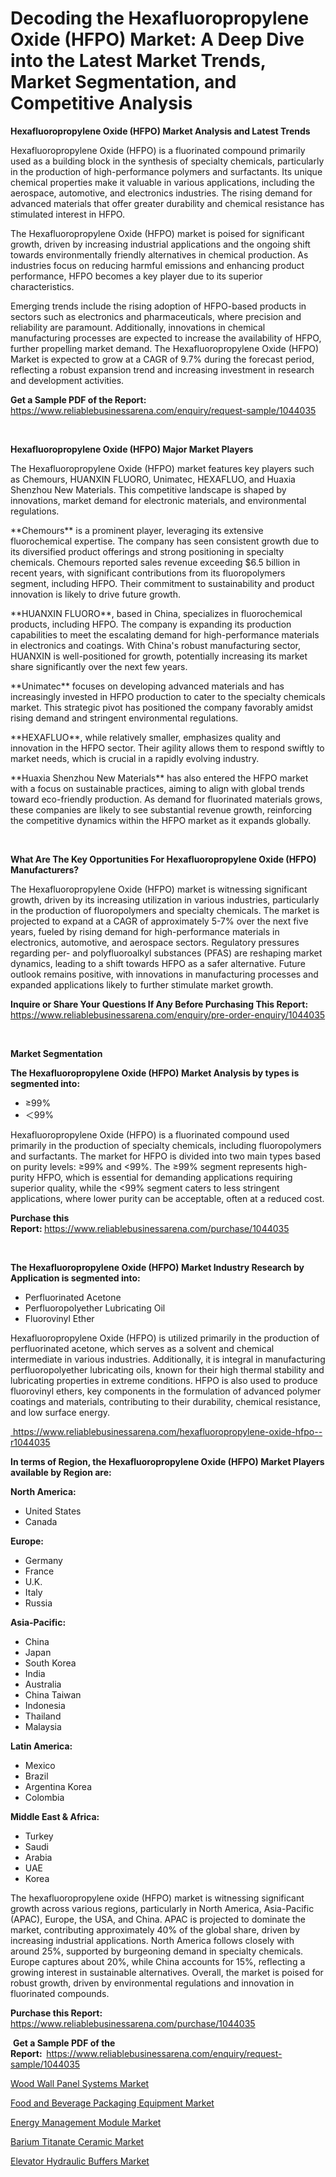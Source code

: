 <p><h1>Decoding the Hexafluoropropylene Oxide (HFPO) Market: A Deep Dive into the Latest Market Trends, Market Segmentation, and Competitive Analysis</h1></p><p><strong>Hexafluoropropylene Oxide (HFPO) Market Analysis and Latest Trends</strong></p>
<p><p>Hexafluoropropylene Oxide (HFPO) is a fluorinated compound primarily used as a building block in the synthesis of specialty chemicals, particularly in the production of high-performance polymers and surfactants. Its unique chemical properties make it valuable in various applications, including the aerospace, automotive, and electronics industries. The rising demand for advanced materials that offer greater durability and chemical resistance has stimulated interest in HFPO.</p><p>The Hexafluoropropylene Oxide (HFPO) market is poised for significant growth, driven by increasing industrial applications and the ongoing shift towards environmentally friendly alternatives in chemical production. As industries focus on reducing harmful emissions and enhancing product performance, HFPO becomes a key player due to its superior characteristics.</p><p>Emerging trends include the rising adoption of HFPO-based products in sectors such as electronics and pharmaceuticals, where precision and reliability are paramount. Additionally, innovations in chemical manufacturing processes are expected to increase the availability of HFPO, further propelling market demand. The Hexafluoropropylene Oxide (HFPO) Market is expected to grow at a CAGR of 9.7% during the forecast period, reflecting a robust expansion trend and increasing investment in research and development activities.</p></p>
<p><strong>Get a Sample PDF of the Report:&nbsp;</strong> <a href="https://www.reliablebusinessarena.com/enquiry/request-sample/1044035?utm_campaign=1566&utm_medium=2&utm_source=Github&utm_content=ia&utm_term=30102024&utm_id=hexafluoropropylene-oxide-hfpo">https://www.reliablebusinessarena.com/enquiry/request-sample/1044035</a></p>
<p>&nbsp;</p>
<p><strong>Hexafluoropropylene Oxide (HFPO) Major Market Players</strong></p>
<p><p>The Hexafluoropropylene Oxide (HFPO) market features key players such as Chemours, HUANXIN FLUORO, Unimatec, HEXAFLUO, and Huaxia Shenzhou New Materials. This competitive landscape is shaped by innovations, market demand for electronic materials, and environmental regulations.</p><p>**Chemours** is a prominent player, leveraging its extensive fluorochemical expertise. The company has seen consistent growth due to its diversified product offerings and strong positioning in specialty chemicals. Chemours reported sales revenue exceeding $6.5 billion in recent years, with significant contributions from its fluoropolymers segment, including HFPO. Their commitment to sustainability and product innovation is likely to drive future growth.</p><p>**HUANXIN FLUORO**, based in China, specializes in fluorochemical products, including HFPO. The company is expanding its production capabilities to meet the escalating demand for high-performance materials in electronics and coatings. With China's robust manufacturing sector, HUANXIN is well-positioned for growth, potentially increasing its market share significantly over the next few years.</p><p>**Unimatec** focuses on developing advanced materials and has increasingly invested in HFPO production to cater to the specialty chemicals market. This strategic pivot has positioned the company favorably amidst rising demand and stringent environmental regulations.</p><p>**HEXAFLUO**, while relatively smaller, emphasizes quality and innovation in the HFPO sector. Their agility allows them to respond swiftly to market needs, which is crucial in a rapidly evolving industry.</p><p>**Huaxia Shenzhou New Materials** has also entered the HFPO market with a focus on sustainable practices, aiming to align with global trends toward eco-friendly production. As demand for fluorinated materials grows, these companies are likely to see substantial revenue growth, reinforcing the competitive dynamics within the HFPO market as it expands globally.</p></p>
<p>&nbsp;</p>
<p><strong>What Are The Key Opportunities For Hexafluoropropylene Oxide (HFPO) Manufacturers?</strong></p>
<p><p>The Hexafluoropropylene Oxide (HFPO) market is witnessing significant growth, driven by its increasing utilization in various industries, particularly in the production of fluoropolymers and specialty chemicals. The market is projected to expand at a CAGR of approximately 5-7% over the next five years, fueled by rising demand for high-performance materials in electronics, automotive, and aerospace sectors. Regulatory pressures regarding per- and polyfluoroalkyl substances (PFAS) are reshaping market dynamics, leading to a shift towards HFPO as a safer alternative. Future outlook remains positive, with innovations in manufacturing processes and expanded applications likely to further stimulate market growth.</p></p>
<p><strong>Inquire or Share Your Questions If Any Before Purchasing This Report:</strong> <a href="https://www.reliablebusinessarena.com/enquiry/pre-order-enquiry/1044035?utm_campaign=1566&utm_medium=2&utm_source=Github&utm_content=ia&utm_term=30102024&utm_id=hexafluoropropylene-oxide-hfpo">https://www.reliablebusinessarena.com/enquiry/pre-order-enquiry/1044035</a></p>
<p>&nbsp;</p>
<p><strong>Market Segmentation</strong></p>
<p><strong>The Hexafluoropropylene Oxide (HFPO) Market Analysis by types is segmented into:</strong></p>
<p><ul><li>≥99%</li><li>＜99%</li></ul></p>
<p><p>Hexafluoropropylene Oxide (HFPO) is a fluorinated compound used primarily in the production of specialty chemicals, including fluoropolymers and surfactants. The market for HFPO is divided into two main types based on purity levels: ≥99% and <99%. The ≥99% segment represents high-purity HFPO, which is essential for demanding applications requiring superior quality, while the <99% segment caters to less stringent applications, where lower purity can be acceptable, often at a reduced cost.</p></p>
<p><strong>Purchase this Report:&nbsp;</strong><a href="https://www.reliablebusinessarena.com/purchase/1044035?utm_campaign=1566&utm_medium=2&utm_source=Github&utm_content=ia&utm_term=30102024&utm_id=hexafluoropropylene-oxide-hfpo">https://www.reliablebusinessarena.com/purchase/1044035</a></p>
<p>&nbsp;</p>
<p><strong>The Hexafluoropropylene Oxide (HFPO) Market Industry Research by Application is segmented into:</strong></p>
<p><ul><li>Perfluorinated Acetone</li><li>Perfluoropolyether Lubricating Oil</li><li>Fluorovinyl Ether</li></ul></p>
<p><p>Hexafluoropropylene Oxide (HFPO) is utilized primarily in the production of perfluorinated acetone, which serves as a solvent and chemical intermediate in various industries. Additionally, it is integral in manufacturing perfluoropolyether lubricating oils, known for their high thermal stability and lubricating properties in extreme conditions. HFPO is also used to produce fluorovinyl ethers, key components in the formulation of advanced polymer coatings and materials, contributing to their durability, chemical resistance, and low surface energy.</p></p>
<p><a href="https://www.reliablebusinessarena.com/hexafluoropropylene-oxide-hfpo--r1044035?utm_campaign=1566&utm_medium=2&utm_source=Github&utm_content=ia&utm_term=30102024&utm_id=hexafluoropropylene-oxide-hfpo">&nbsp;https://www.reliablebusinessarena.com/hexafluoropropylene-oxide-hfpo--r1044035</a></p>
<p><strong>In terms of Region, the Hexafluoropropylene Oxide (HFPO) Market Players available by Region are:</strong></p>
<p>
    <p> <strong> North America: </strong>
        <ul>
            <li>United States</li>
            <li>Canada</li>
        </ul>
        </p> 
    <p> <strong> Europe: </strong>
        <ul>
            <li>Germany</li>
            <li>France</li>
            <li>U.K.</li>
            <li>Italy</li>
            <li>Russia</li>
        </ul>
        </p> 
    <p> <strong> Asia-Pacific: </strong>
        <ul>
            <li>China</li>
            <li>Japan</li>
            <li>South Korea</li>
            <li>India</li>
            <li>Australia</li>
            <li>China Taiwan</li>
            <li>Indonesia</li>
            <li>Thailand</li>
            <li>Malaysia</li>
        </ul>
        </p> 
    <p> <strong> Latin America: </strong>
        <ul>
            <li>Mexico</li>
            <li>Brazil</li>
            <li>Argentina Korea</li>
            <li>Colombia</li>
        </ul>
        </p> 
    <p> <strong> Middle East & Africa: </strong>
        <ul>
            <li>Turkey</li>
            <li>Saudi</li>
            <li>Arabia</li>
            <li>UAE</li>
            <li>Korea</li>
        </ul>
    </p>
    </p>
<p><p>The hexafluoropropylene oxide (HFPO) market is witnessing significant growth across various regions, particularly in North America, Asia-Pacific (APAC), Europe, the USA, and China. APAC is projected to dominate the market, contributing approximately 40% of the global share, driven by increasing industrial applications. North America follows closely with around 25%, supported by burgeoning demand in specialty chemicals. Europe captures about 20%, while China accounts for 15%, reflecting a growing interest in sustainable alternatives. Overall, the market is poised for robust growth, driven by environmental regulations and innovation in fluorinated compounds.</p></p>
<p><strong>Purchase this Report: </strong><a href="https://www.reliablebusinessarena.com/purchase/1044035?utm_campaign=1566&utm_medium=2&utm_source=Github&utm_content=ia&utm_term=30102024&utm_id=hexafluoropropylene-oxide-hfpo">https://www.reliablebusinessarena.com/purchase/1044035</a></p>
<p>&nbsp;<strong>Get a Sample PDF of the Report:&nbsp;&nbsp;</strong><a href="https://www.reliablebusinessarena.com/enquiry/request-sample/1044035?utm_campaign=1566&utm_medium=2&utm_source=Github&utm_content=ia&utm_term=30102024&utm_id=hexafluoropropylene-oxide-hfpo">https://www.reliablebusinessarena.com/enquiry/request-sample/1044035</a></p>
<p><strong></strong></p>
<p><p><a href="https://www.linkedin.com/pulse/wood-wall-panel-systems-market-overview-global-trends-future-prospects-rwrnc?utm_campaign=1566&utm_medium=2&utm_source=Github&utm_content=ia&utm_term=30102024&utm_id=hexafluoropropylene-oxide-hfpo">Wood Wall Panel Systems Market</a></p><p><a href="https://www.linkedin.com/pulse/food-beverage-packaging-equipment-market2024-2031-industry-nkltc?utm_campaign=1566&utm_medium=2&utm_source=Github&utm_content=ia&utm_term=30102024&utm_id=hexafluoropropylene-oxide-hfpo">Food and Beverage Packaging Equipment Market</a></p><p><a href="https://www.linkedin.com/pulse/energy-management-module-industry-resonance-45-amplification-ppm6e?utm_campaign=1566&utm_medium=2&utm_source=Github&utm_content=ia&utm_term=30102024&utm_id=hexafluoropropylene-oxide-hfpo">Energy Management Module Market</a></p><p><a href="https://github.com/FosterFahey91/Market-Research-Report-List-1/blob/main/barium-titanate-ceramic-market.md?utm_campaign=1566&utm_medium=2&utm_source=Github&utm_content=ia&utm_term=30102024&utm_id=hexafluoropropylene-oxide-hfpo">Barium Titanate Ceramic Market</a></p><p><a href="https://www.linkedin.com/pulse/elevator-hydraulic-buffers-market-size-growth-trends-statistics-r4caf?utm_campaign=1566&utm_medium=2&utm_source=Github&utm_content=ia&utm_term=30102024&utm_id=hexafluoropropylene-oxide-hfpo">Elevator Hydraulic Buffers Market</a></p></p>